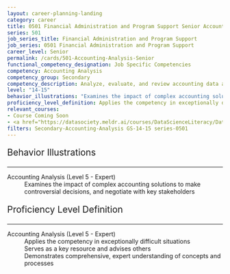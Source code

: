 ```yaml
---
layout: career-planning-landing
category: career
title: 0501 Financial Administration and Program Support Senior Accounting Analysis
series: 501
job_series_title: Financial Administration and Program Support
job_series: 0501 Financial Administration and Program Support
career_level: Senior
permalink: /cards/501-Accounting-Analysis-Senior
functional_competency_designation: Job Specific Competencies
competency: Accounting Analysis
competency_group: Secondary
competency_description: Analyze, evaluate, and review accounting data and reports using business tools and applications, and performance metrics to provide recommendations.
level: "14-15"
behavior_illustrations: "Examines the impact of complex accounting solutions to make controversial decisions, and negotiate with key stakeholders?"
proficiency_level_definition: Applies the competency in exceptionally difficult situations ? Serves as a key resource and advises others ? Demonstrates comprehensive, expert understanding of concepts and processes
relevant_courses: 
- Course Coming Soon
- <a href="https://datasociety.meldr.ai/courses/DataScienceLiteracy/DataLiteracyForExecutives" aria-label="Data Literacy for Executives - https://datasociety.meldr.ai/courses/DataScienceLiteracy/DataLiteracyForExecutives">Data Literacy for Executives</a>, Data Society
filters: Secondary-Accounting-Analysis GS-14-15 series-0501
---
```


<div class="desktop:grid-col-6 margin-y-3">
  <div class="border-top-2 bg-white padding-3 shadow-5 height-full members-hover border-1px button-border border-top-blue radius-lg">
    <p style="font-size:21px" class="text-bold label-color">Behavior Illustrations</p>
    <hr style="border-color: #4F9E99 !important;"/>
    <dl class="text-base card-content-color"><dt>Accounting Analysis (Level 5 - Expert)</dt><dd>Examines the impact of complex accounting solutions to make controversial decisions, and negotiate with key stakeholders</dd></dl>
  </div>
</div>
<div class="desktop:grid-col-6 margin-y-3">
  <div class="border-top-2 bg-white padding-3 shadow-5 height-full members-hover border-1px button-border border-top-blue radius-lg">
    <p style="font-size:21px" class="text-bold label-color">Proficiency Level Definition</p>
     <hr style="border-color: #4F9E99 !important;"/>
    <dl class="text-base card-content-color"><dt>Accounting Analysis (Level 5 - Expert)</dt><dd>Applies the competency in exceptionally difficult situations </dd><dd> Serves as a key resource and advises others </dd><dd> Demonstrates comprehensive, expert understanding of concepts and processes</dd></dl>
  </div>
</div>